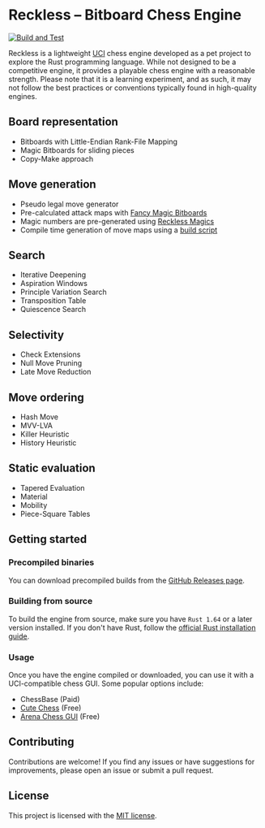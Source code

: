 # Reckless – Bitboard Chess Engine

[![Build and Test](https://github.com/codedeliveryservice/Reckless/actions/workflows/rust.yml/badge.svg)](https://github.com/codedeliveryservice/Reckless/actions/workflows/rust.yml)

Reckless is a lightweight [UCI][uci] chess engine developed as a pet project to explore the Rust
programming language. While not designed to be a competitive engine, it provides a playable chess
engine with a reasonable strength. Please note that it is a learning experiment, and as such,
it may not follow the best practices or conventions typically found in high-quality engines.

[uci]: https://en.wikipedia.org/wiki/Universal_Chess_Interface

## Board representation

-   Bitboards with Little-Endian Rank-File Mapping
-   Magic Bitboards for sliding pieces
-   Copy-Make approach

## Move generation

-   Pseudo legal move generator
-   Pre-calculated attack maps with [Fancy Magic Bitboards][fancy-bitboards]
-   Magic numbers are pre-generated using [Reckless Magics][reckless-magics]
-   Compile time generation of move maps using a [build script](/src/lookup/build.rs)

[fancy-bitboards]: https://www.chessprogramming.org/Magic_Bitboards#Fancy
[reckless-magics]: https://github.com/codedeliveryservice/RecklessMagics

## Search

-   Iterative Deepening
-   Aspiration Windows
-   Principle Variation Search
-   Transposition Table
-   Quiescence Search

## Selectivity

-   Check Extensions
-   Null Move Pruning
-   Late Move Reduction

## Move ordering

-   Hash Move
-   MVV-LVA
-   Killer Heuristic
-   History Heuristic

## Static evaluation

-   Tapered Evaluation
-   Material
-   Mobility
-   Piece-Square Tables

## Getting started

### Precompiled binaries

You can download precompiled builds from the [GitHub Releases page][releases].

[releases]: https://github.com/codedeliveryservice/Reckless/releases

### Building from source

To build the engine from source, make sure you have `Rust 1.64` or a later version installed.
If you don't have Rust, follow the [official Rust installation guide][rust-guide].

[rust-guide]: https://www.rust-lang.org/tools/install

### Usage

Once you have the engine compiled or downloaded, you can use it with a UCI-compatible chess GUI.
Some popular options include:

-   ChessBase (Paid)
-   [Cute Chess][cute-chess] (Free)
-   [Arena Chess GUI][arena-chess] (Free)

[cute-chess]: https://github.com/cutechess/cutechess
[arena-chess]: http://www.playwitharena.de/

## Contributing

Contributions are welcome! If you find any issues or have suggestions for improvements,
please open an issue or submit a pull request.

## License

This project is licensed with the [MIT license](LICENSE).
